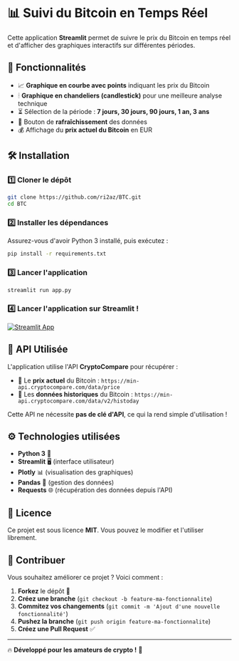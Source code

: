 # 📊 Suivi du Bitcoin en Temps Réel

Cette application **Streamlit** permet de suivre le prix du Bitcoin en temps réel et d'afficher des graphiques interactifs sur différentes périodes.

## 🚀 Fonctionnalités
- 📈 **Graphique en courbe avec points** indiquant les prix du Bitcoin
- 🕯 **Graphique en chandeliers (candlestick)** pour une meilleure analyse technique
- ⏳ Sélection de la période : **7 jours, 30 jours, 90 jours, 1 an, 3 ans**
- 🔄 Bouton de **rafraîchissement** des données
- 💰 Affichage du **prix actuel du Bitcoin** en EUR

## 🛠️ Installation
### 1️⃣ Cloner le dépôt
```sh
git clone https://github.com/ri2az/BTC.git
cd BTC
```

### 2️⃣ Installer les dépendances
Assurez-vous d'avoir Python 3 installé, puis exécutez :
```sh
pip install -r requirements.txt
```

### 3️⃣ Lancer l'application
```sh
streamlit run app.py
```

### 4️⃣ Lancer l'application sur Streamlit !

[![Streamlit App](https://static.streamlit.io/badges/streamlit_badge_black_white.svg)](https://riaaznba.streamlit.app/)

## 📡 API Utilisée
L'application utilise l'API **CryptoCompare** pour récupérer :
- 📌 Le **prix actuel** du Bitcoin : `https://min-api.cryptocompare.com/data/price`
- 📌 Les **données historiques** du Bitcoin : `https://min-api.cryptocompare.com/data/v2/histoday`

Cette API ne nécessite **pas de clé d'API**, ce qui la rend simple d'utilisation !


## ⚙️ Technologies utilisées
- **Python 3** 🐍
- **Streamlit** 🖥️ (interface utilisateur)
- **Plotly** 📊 (visualisation des graphiques)
- **Pandas** 📄 (gestion des données)
- **Requests** 🌐 (récupération des données depuis l'API)

## 📜 Licence
Ce projet est sous licence **MIT**. Vous pouvez le modifier et l'utiliser librement.

## 🤝 Contribuer
Vous souhaitez améliorer ce projet ? Voici comment :
1. **Forkez** le dépôt 🍴
2. **Créez une branche** (`git checkout -b feature-ma-fonctionnalite`)
3. **Commitez vos changements** (`git commit -m 'Ajout d'une nouvelle fonctionnalité'`)
4. **Pushez la branche** (`git push origin feature-ma-fonctionnalite`)
5. **Créez une Pull Request** ✅

---
🔥 **Développé pour les amateurs de crypto !** 🚀

